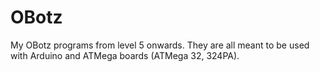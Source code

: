 # OBotz
My OBotz programs from level 5 onwards. They are all meant to be used with Arduino and ATMega boards (ATMega 32, 324PA).
